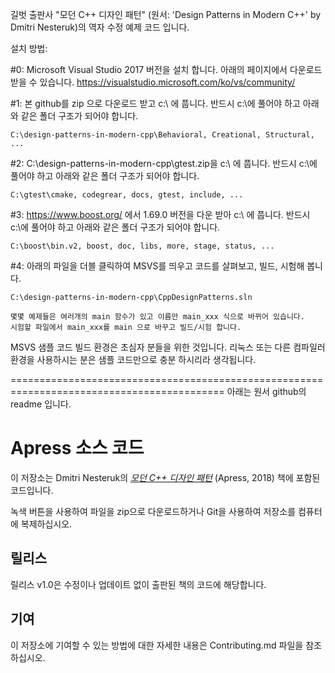 길벗 출판사 "모던 C++ 디자인 패턴" (원서: 'Design Patterns in Modern C++' by Dmitri Nesteruk)의 역자 수정 예제 코드 입니다.

설치 방법:

#0: Microsoft Visual Studio 2017 버전을 설치 합니다.
    아래의 페이지에서 다운로드 받을 수 있습니다.
    https://visualstudio.microsoft.com/ko/vs/community/

#1: 본 github를 zip 으로 다운로드 받고 c:\ 에 풉니다.
    반드시 c:\에 풀어야 하고 아래와 같은 폴더 구조가 되어야 합니다.

    C:\design-patterns-in-modern-cpp\Behavioral, Creational, Structural, ...

#2: C:\design-patterns-in-modern-cpp\gtest.zip을 c:\ 에 풉니다.
    반드시 c:\에 풀어야 하고 아래와 같은 폴더 구조가 되어야 합니다.

    C:\gtest\cmake, codegrear, docs, gtest, include, ...

#3: https://www.boost.org/ 에서 1.69.0 버전을 다운 받아 c:\ 에 풉니다.
    반드시 c:\에 풀어야 하고 아래와 같은 폴더 구조가 되어야 합니다.

    C:\boost\bin.v2, boost, doc, libs, more, stage, status, ...

#4: 아래의 파일을 더블 클릭하여 MSVS를 띄우고 코드를 살펴보고, 빌드, 시험해 봅니다.

    C:\design-patterns-in-modern-cpp\CppDesignPatterns.sln

    몇몇 예제들은 여러개의 main 함수가 있고 이름만 main_xxx 식으로 바뀌어 있습니다.
    시험할 파일에서 main_xxx를 main 으로 바꾸고 빌드/시험 합니다.


MSVS 샘플 코드 빌드 환경은 초심자 분들을 위한 것입니다.
리눅스 또는 다른 컴파일러 환경을 사용하시는 분은 샘플 코드만으로 충분 하시리라 생각됩니다.

===========================================================================================
아래는 원서 github의 readme 입니다.

# Apress 소스 코드

이 저장소는 Dmitri Nesteruk의 [*모던 C++ 디자인 패턴*](http://www.apress.com/9781484236024) (Apress, 2018) 책에 포함된 코드입니다.

[comment]: #cover

녹색 버튼을 사용하여 파일을 zip으로 다운로드하거나 Git을 사용하여 저장소를 컴퓨터에 복제하십시오.

## 릴리스

릴리스 v1.0은 수정이나 업데이트 없이 출판된 책의 코드에 해당합니다.

## 기여

이 저장소에 기여할 수 있는 방법에 대한 자세한 내용은 Contributing.md 파일을 참조하십시오.
